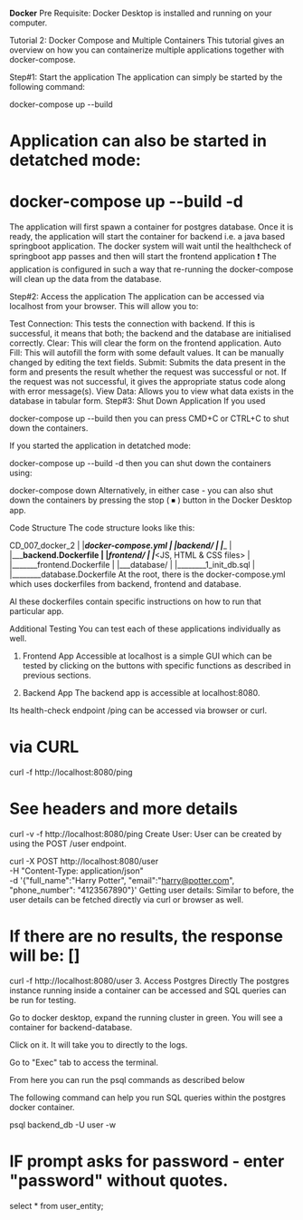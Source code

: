 **Docker**
Pre Requisite:
Docker Desktop is installed and running on your computer.

Tutorial 2: Docker Compose and Multiple Containers
This tutorial gives an overview on how you can containerize multiple applications together with docker-compose.

Step#1: Start the application
The application can simply be started by the following command:

docker-compose up --build
# Application can also be started in detatched mode:
# docker-compose up --build -d
The application will first spawn a container for postgres database.
Once it is ready, the application will start the container for backend i.e. a java based springboot application.
The docker system will wait until the healthcheck of springboot app passes and then will start the frontend application
❗ The application is configured in such a way that re-running the docker-compose will clean up the data from the database.

Step#2: Access the application
The application can be accessed via localhost from your browser. This will allow you to:

Test Connection: This tests the connection with backend. If this is successful, it means that both; the backend and the database are initialised correctly.
Clear: This will clear the form on the frontend application.
Auto Fill: This will autofill the form with some default values. It can be manually changed by editing the text fields.
Submit: Submits the data present in the form and presents the result whether the request was successful or not. If the request was not successful, it gives the appropriate status code along with error message(s).
View Data: Allows you to view what data exists in the database in tabular form.
Step#3: Shut Down Application
If you used

docker-compose up --build
then you can press CMD+C or CTRL+C to shut down the containers.

If you started the application in detatched mode:

docker-compose up --build -d
then you can shut down the containers using:

docker-compose down
Alternatively, in either case - you can also shut down the containers by pressing the stop ( ⏹ ) button in the Docker Desktop app.

Code Structure
The code structure looks like this:

CD_007_docker_2
|
|___docker-compose.yml
|
|___backend/
|   |_______<some backend code files>
|   |_______backend.Dockerfile
|
|___frontend/
|   |_______<JS, HTML & CSS files>
|   |_______frontend.Dockerfile
|
|___database/
|   |________1_init_db.sql
|   |________database.Dockerfile
At the root, there is the docker-compose.yml which uses dockerfiles from backend, frontend and database.

Al these dockerfiles contain specific instructions on how to run that particular app.

Additional Testing
You can test each of these applications individually as well.

1. Frontend App
Accessible at localhost is a simple GUI which can be tested by clicking on the buttons with specific functions as described in previous sections.

2. Backend App
The backend app is accessible at localhost:8080.

Its health-check endpoint /ping can be accessed via browser or curl.

# via CURL
curl -f http://localhost:8080/ping

# See headers and more details
curl -v -f http://localhost:8080/ping
Create User: User can be created by using the POST /user endpoint.

curl -X POST http://localhost:8080/user \
-H "Content-Type: application/json" \
-d '{"full_name":"Harry Potter", "email":"harry@potter.com", "phone_number": "4123567890"}'
Getting user details: Similar to before, the user details can be fetched directly via curl or browser as well.

# If there are no results, the response will be: []
curl -f http://localhost:8080/user
3. Access Postgres Directly
The postgres instance running inside a container can be accessed and SQL queries can be run for testing.

Go to docker desktop, expand the running cluster in green. You will see a container for backend-database.

Click on it. It will take you to directly to the logs.

Go to "Exec" tab to access the terminal.

From here you can run the psql commands as described below

The following command can help you run SQL queries within the postgres docker container.

psql backend_db -U user -w
# IF prompt asks for password - enter "password" without quotes.
select * from user_entity;
